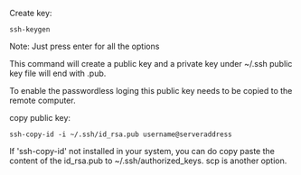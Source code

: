 Create key:

```
ssh-keygen
```
Note: Just press enter for all the options

This command will create a public key and a private key under ~/.ssh
public key file will end with .pub. 

To enable the passwordless loging this public key needs to be copied to the remote computer.

copy public key:

```
ssh-copy-id -i ~/.ssh/id_rsa.pub username@serveraddress
```

If 'ssh-copy-id' not installed in your system, you can do copy paste the content of the id_rsa.pub to ~/.ssh/authorized_keys.
scp is another option.
